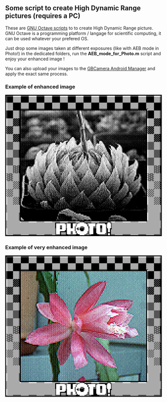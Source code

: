 ## Some script to create High Dynamic Range pictures (requires a PC)

These are [GNU Octave scripts](https://octave.org/) to to create High Dynamic Range picture. GNU Octave is a programming platform / langage for scientific computing, it can be used whatever your prefered OS.

Just drop some images taken at different exposures (like with AEB mode in Photo!) in the dedicated folders, run the **AEB_mode_for_Photo.m** script and enjoy your enhanced image !

You can also upload your images to the [GBCamera Android Manager](https://github.com/Mraulio/GBCamera-Android-Manager) and apply the exact same process.

### Example of enhanced image
![alt](/SD/Scripts_for_AEB_mode/Code_black_and_white/EAB_image.png)

### Example of very enhanced image
![](/SD/Scripts_for_AEB_mode/Code_color_fusion/Color_fusion.png)
